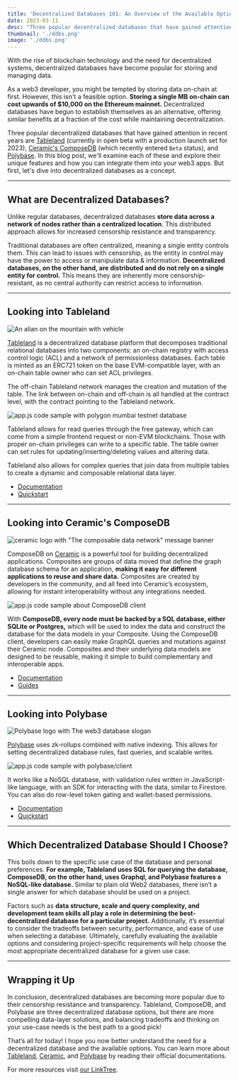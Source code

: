 ```yaml
---
title: 'Decentralized Databases 101: An Overview of the Available Options.'
date: 2023-03-11
desc: "Three popular decentralized databases that have gained attention in recent years are Tableland (currently in open beta with a production launch set for 2023), Ceramic's ComposeDB (which recently entered `Beta` status), and Polybase."
thumbnail: './ddbs.png'
image: './ddbs.png'
---
```


With the rise of blockchain technology and the need for decentralized systems, decentralized databases have become popular for storing and managing data.

As a web3 developer, you might be tempted by storing data on-chain at first. However, this isn't a feasible option. **Storing a single MB on-chain can cost upwards of $10,000 on the Ethereum mainnet.** Decentralized databases have begun to establish themselves as an alternative, offering similar benefits at a fraction of the cost while maintaining decentralization.

Three popular decentralized databases that have gained attention in recent years are [Tableland](https://tableland.xyz/) (currently in open beta with a production launch set for 2023), [Ceramic's ComposeDB](https://ceramic.network/) (which recently entered `Beta` status), and [Polybase](https://polybase.xyz/). In this blog post, we'll examine each of these and explore their unique features and how you can integrate them into your web3 apps. But first, let's dive into decentralized databases as a concept.

---

## What are Decentralized Databases?

Unlike regular databases, decentralized databases **store data across a network of nodes rather than a centralized location**. This distributed approach allows for increased censorship resistance and transparency.

Traditional databases are often centralized, meaning a single entity controls them. This can lead to issues with censorship, as the entity in control may have the power to access or manipulate data & information. **Decentralized databases, on the other hand, are distributed and do not rely on a single entity for control.** This means they are inherently more censorship-resistant, as no central authority can restrict access to information.

---

## Looking into Tableland

![An alian on the mountain with vehicle](https://storage.fleek.ooo/27a60cdd-37d3-480c-ae88-3ad4ca886b13-bucket/imgs/tableland1.png)

[Tableland](https://tableland.xyz/) is a decentralized database platform that decomposes traditional relational databases into two components: an on-chain registry with access control logic (ACL) and a network of permissionless databases. Each table is minted as an ERC721 token on the base EVM-compatible layer, with an on-chain table owner who can set ACL privileges.

The off-chain Tableland network manages the creation and mutation of the table. The link between on-chain and off-chain is all handled at the contract level, with the contract pointing to the Tableland network.

![app.js code sample with polygon mumbai testnet database](https://storage.fleek.ooo/27a60cdd-37d3-480c-ae88-3ad4ca886b13-bucket/imgs/code1.png)

Tableland allows for read queries through the free gateway, which can come from a simple frontend request or non-EVM blockchains. Those with proper on-chain privileges can write to a specific table. The table owner can set rules for updating/inserting/deleting values and altering data.

Tableland also allows for complex queries that join data from multiple tables to create a dynamic and composable relational data layer.

- [Documentation](https://docs.tableland.xyz/)
- [Quickstart](https://docs.tableland.xyz/quickstarts)

---

## Looking into Ceramic's ComposeDB

![ceramic logo with "The composable data network" message banner](https://assets.website-files.com/63dd4cd234594c8675690ca2/63f67cc47baeccbd3cd626a6_Frame%201.png)

ComposeDB on [Ceramic](https://ceramic.network/) is a powerful tool for building decentralized applications. Composites are groups of data moved that define the graph database schema for an application, **making it easy for different applications to reuse and share data.** Composites are created by developers in the community, and all feed into Ceramic’s ecosystem, allowing for instant interoperability without any integrations needed.

![app.js code sample about ComposeDB client](https://storage.fleek.ooo/27a60cdd-37d3-480c-ae88-3ad4ca886b13-bucket/imgs/code2.png)

With **ComposeDB, every node must be backed by a SQL database, either SQLite or Postgres,** which will be used to index the data and construct the database for the data models in your Composite. Using the ComposeDB client, developers can easily make GraphQL queries and mutations against their Ceramic node. Composites and their underlying data models are designed to be reusable, making it simple to build complementary and interoperable apps.

- [Documentation](https://composedb.js.org/docs/0.4.x/introduction/)
- [Guides](https://composedb.js.org/docs/0.4.x/guides)

---

## Looking into Polybase

![Polybase logo with The web3 database slogan](https://framerusercontent.com/images/mEhXNmRzPmQr9t0ScyBfG6xRpM.png)

[Polybase](https://polybase.xyz/) uses zk-rollups combined with native indexing. This allows for setting decentralized database rules, fast queries, and scalable writes.

![app.js code sample with polybase/client](https://storage.fleek.ooo/27a60cdd-37d3-480c-ae88-3ad4ca886b13-bucket/imgs/code3.png)

It works like a NoSQL database, with validation rules written in JavaScript-like language, with an SDK for interacting with the data, similar to Firestore. You can also do row-level token gating and wallet-based permissions.

- [Documentation](https://polybase.xyz/docs/introduction)
- [Quickstart](https://polybase.xyz/docs/get-started)

---

## Which Decentralized Database Should I Choose?

This boils down to the specific use case of the database and personal preferences. **For example, Tableland uses SQL for querying the database, ComposeDB, on the other hand, uses Graphql, and Polybase features a NoSQL-like database.** Similar to plain old Web2 databases, there isn’t a single answer for which database should be used on a project.

Factors such as **data structure, scale and query complexity, and development team skills all play a role in determining the best-decentralized database for a particular project.** Additionally, it’s essential to consider the tradeoffs between security, performance, and ease of use when selecting a database. Ultimately, carefully evaluating the available options and considering project-specific requirements will help choose the most appropriate decentralized database for a given use case.

---

## Wrapping it Up

In conclusion, decentralized databases are becoming more popular due to their censorship resistance and transparency. Tableland, ComposeDB, and Polybase are three decentralized database options, but there are more compelling data-layer solutions, and balancing tradeoffs and thinking on your use-case needs is the best path to a good pick!

That’s all for today! I hope you now better understand the need for a decentralized database and the available options. You can learn more about [Tableland](https://tableland.xyz/), [Ceramic](https://ceramic.network/), and [Polybase](https://polybase.xyz/) by reading their official documentations.

For more resources visit [our LinkTree](https://linktr.ee/fleek).
